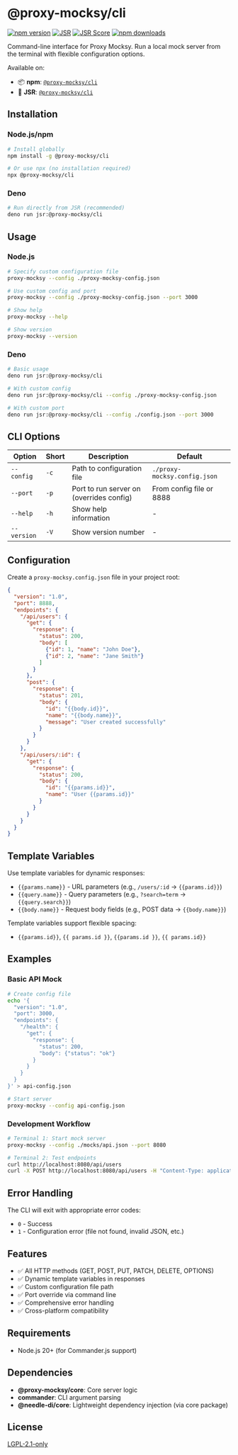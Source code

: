 # @proxy-mocksy/cli

[![npm version](https://img.shields.io/npm/v/@proxy-mocksy/cli)](https://www.npmjs.com/package/@proxy-mocksy/cli)
[![JSR](https://jsr.io/badges/@proxy-mocksy/cli)](https://jsr.io/@proxy-mocksy/cli)
[![JSR Score](https://jsr.io/badges/@proxy-mocksy/cli/score)](https://jsr.io/@proxy-mocksy/cli)
[![npm downloads](https://img.shields.io/npm/dm/@proxy-mocksy/cli)](https://www.npmjs.com/package/@proxy-mocksy/cli)

Command-line interface for Proxy Mocksy. Run a local mock server from the terminal with flexible configuration options.

Available on:
- 📦 **npm**: [`@proxy-mocksy/cli`](https://www.npmjs.com/package/@proxy-mocksy/cli)
- 🦕 **JSR**: [`@proxy-mocksy/cli`](https://jsr.io/@proxy-mocksy/cli)

## Installation

### Node.js/npm
```bash
# Install globally
npm install -g @proxy-mocksy/cli

# Or use npx (no installation required)
npx @proxy-mocksy/cli
```

### Deno
```bash
# Run directly from JSR (recommended)
deno run jsr:@proxy-mocksy/cli
```

## Usage

### Node.js
```bash
# Specify custom configuration file
proxy-mocksy --config ./proxy-mocksy-config.json

# Use custom config and port
proxy-mocksy --config ./proxy-mocksy-config.json --port 3000

# Show help
proxy-mocksy --help

# Show version
proxy-mocksy --version
```

### Deno
```bash
# Basic usage
deno run jsr:@proxy-mocksy/cli

# With custom config
deno run jsr:@proxy-mocksy/cli --config ./proxy-mocksy-config.json

# With custom port
deno run jsr:@proxy-mocksy/cli --config ./config.json --port 3000
```

## CLI Options

| Option | Short | Description | Default |
|--------|-------|-------------|---------|
| `--config` | `-c` | Path to configuration file | `./proxy-mocksy.config.json` |
| `--port` | `-p` | Port to run server on (overrides config) | From config file or 8888 |
| `--help` | `-h` | Show help information | - |
| `--version` | `-V` | Show version number | - |

## Configuration

Create a `proxy-mocksy.config.json` file in your project root:

```json
{
  "version": "1.0",
  "port": 8888,
  "endpoints": {
    "/api/users": {
      "get": {
        "response": {
          "status": 200,
          "body": [
            {"id": 1, "name": "John Doe"},
            {"id": 2, "name": "Jane Smith"}
          ]
        }
      },
      "post": {
        "response": {
          "status": 201,
          "body": {
            "id": "{{body.id}}",
            "name": "{{body.name}}",
            "message": "User created successfully"
          }
        }
      }
    },
    "/api/users/:id": {
      "get": {
        "response": {
          "status": 200,
          "body": {
            "id": "{{params.id}}",
            "name": "User {{params.id}}"
          }
        }
      }
    }
  }
}
```

## Template Variables

Use template variables for dynamic responses:

- `{{params.name}}` - URL parameters (e.g., `/users/:id` → `{{params.id}}`)
- `{{query.name}}` - Query parameters (e.g., `?search=term` → `{{query.search}}`)
- `{{body.name}}` - Request body fields (e.g., POST data → `{{body.name}}`)

Template variables support flexible spacing:
- `{{params.id}}`, `{{ params.id }}`, `{{params.id }}`, `{{ params.id}}`

## Examples

### Basic API Mock
```bash
# Create config file
echo '{
  "version": "1.0",
  "port": 3000,
  "endpoints": {
    "/health": {
      "get": {
        "response": {
          "status": 200,
          "body": {"status": "ok"}
        }
      }
    }
  }
}' > api-config.json

# Start server
proxy-mocksy --config api-config.json
```

### Development Workflow
```bash
# Terminal 1: Start mock server
proxy-mocksy --config ./mocks/api.json --port 8080

# Terminal 2: Test endpoints
curl http://localhost:8080/api/users
curl -X POST http://localhost:8080/api/users -H "Content-Type: application/json" -d '{"name":"John"}'
```

## Error Handling

The CLI will exit with appropriate error codes:
- `0` - Success
- `1` - Configuration error (file not found, invalid JSON, etc.)

## Features

- ✅ All HTTP methods (GET, POST, PUT, PATCH, DELETE, OPTIONS)
- ✅ Dynamic template variables in responses
- ✅ Custom configuration file path
- ✅ Port override via command line
- ✅ Comprehensive error handling
- ✅ Cross-platform compatibility

## Requirements

- Node.js 20+ (for Commander.js support)

## Dependencies

- **@proxy-mocksy/core**: Core server logic
- **commander**: CLI argument parsing
- **@needle-di/core**: Lightweight dependency injection (via core package)

## License

[LGPL-2.1-only](../../LICENSE)